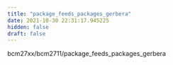 ```yaml
---
title: "package_feeds_packages_gerbera"
date: 2021-10-30 22:31:17.945225
hidden: false
draft: false
---
```


bcm27xx/bcm2711/package_feeds_packages_gerbera

